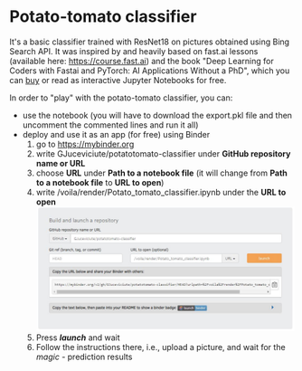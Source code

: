 # Potato-tomato classifier
It's a basic classifier trained with ResNet18 on pictures obtained using Bing Search API. It was inspired by and heavily based on fast.ai lessons (available here: https://course.fast.ai) and the book "Deep Learning for Coders with Fastai and PyTorch: AI Applications Without a PhD", which you can [buy](https://www.amazon.com/Deep-Learning-Coders-fastai-PyTorch/dp/1492045527) or read as interactive Jupyter Notebooks for free.

In order to "play" with the potato-tomato classifier, you can:
- use the notebook (you will have to download the export.pkl file and then uncomment the commented lines and run it all)
- deploy and use it as an app (for free) using Binder
  1. go to https://mybinder.org
  2. write GJuceviciute/potatotomato-classifier under **GitHub repository name or URL**
  3. choose **URL** under **Path to a notebook file** (it will change from **Path to a notebook file** to **URL to open**)
  4. write /voila/render/Potato_tomato_classifier.ipynb under the **URL to open** <img src="binder.JPG" >
  5. Press ***launch*** and wait
  6. Follow the instructions there, i.e., upload a picture, and wait for the *magic* - prediction results
 
